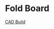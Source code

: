 # Fold Board


[CAD Build](https://cad.onshape.com/documents/464e86edd9a4b3695068071c/w/4e80d06eb9a86776c724470c/e/258c53a4e91dc0ec03e526f0)
